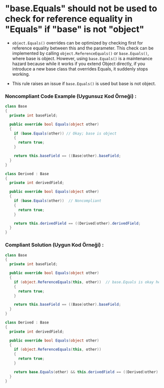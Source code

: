 # "base.Equals" should not be used to check for reference equality in "Equals" if "base" is not "object"


- `object.Equals()` overrides can be optimized by checking first for reference equality between this and the parameter. This check can be implemented by calling `object.ReferenceEquals()` or `base.Equals()`, where base is object. However, using `base.Equals()` is a maintenance hazard because while it works if you extend Object directly, if you introduce a new base class that overrides Equals, it suddenly stops working.

- This rule raises an issue if `base.Equals()` is used but base is not object.

### Noncompliant Code Example (Uygunsuz Kod Örneği) :

```c#
class Base
{
  private int baseField;

  public override bool Equals(object other)
  {
    if (base.Equals(other)) // Okay; base is object
    {
      return true;
    }

    return this.baseField == ((Base)other).baseField;
  }
}

class Derived : Base
{
  private int derivedField;

  public override bool Equals(object other)
  {
    if (base.Equals(other))  // Noncompliant
    {
      return true;
    }

    return this.derivedField == ((Derived)other).derivedField;
  }
}
```

### Compliant Solution (Uygun Kod Örneği) :

```c#
class Base
{
  private int baseField;

  public override bool Equals(object other)
  {
    if (object.ReferenceEquals(this, other))  // base.Equals is okay here, but object.ReferenceEquals is better
    {
      return true;
    }

    return this.baseField == ((Base)other).baseField;
  }
}

class Derived : Base
{
  private int derivedField;

  public override bool Equals(object other)
  {
    if (object.ReferenceEquals(this, other))
    {
      return true;
    }

    return base.Equals(other) && this.derivedField == ((Derived)other).derivedField;
  }
}
```
